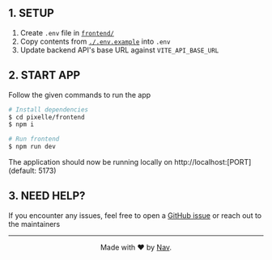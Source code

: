 <!-- Setup -->

## 1. SETUP

1. Create `.env` file in [`frontend/`](./)
2. Copy contents from [`./.env.example`](./.env.example) into `.env`
3. Update backend API's base URL against `VITE_API_BASE_URL`
   <br />

<!-- Start -->

## 2. START APP

Follow the given commands to run the app

```bash
# Install dependencies
$ cd pixelle/frontend
$ npm i

# Run frontend
$ npm run dev
```

The application should now be running locally on http://localhost:[PORT] (default: 5173)

<!-- Issues -->

## 3. NEED HELP?

If you encounter any issues, feel free to open a [GitHub issue](https://github.com/ArnavGuptaaa/pixelle/issues) or reach out to the maintainers

---

<div align="center">
    Made with ♥️ by 
    <a href="https://github.com/ArnavGuptaaa">Nav</a>.
</div>
